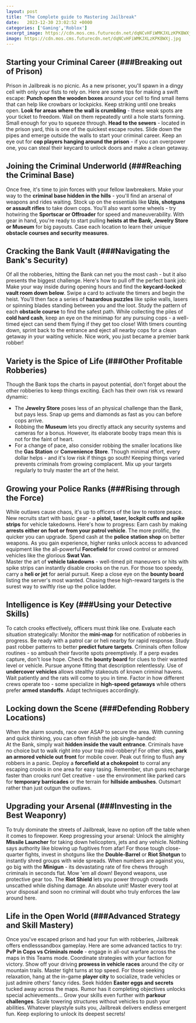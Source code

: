 ```yaml
---
layout: post
title: "The Complete guide to Mastering Jailbreak"
date:   2023-12-30 23:02:52 +0000
categories: ['Gaming','Roblox']
excerpt_image: https://cdn.mos.cms.futurecdn.net/dqNCvHFiWMKJXLzKPKBWXj.jpg
image: https://cdn.mos.cms.futurecdn.net/dqNCvHFiWMKJXLzKPKBWXj.jpg
---
```


## Starting your Criminal Career (###Breaking out of Prison)
Prison in Jailbreak is no picnic. As a new prisoner, you'll spawn in a dingy cell with only your fists to rely on. Here are some tips for making a swift escape:
**Punch open the wooden boxes** around your cell to find small items that can help like crowbars or lockpicks. Keep striking until one breaks open. 
**Look for areas where the wall is crumbling** - these weak spots are your ticket to freedom. Wail on them repeatedly until a hole starts forming. Small enough for you to squeeze through. 
**Head to the sewers** - located in the prison yard, this is one of the quickest escape routes. Slide down the pipes and emerge outside the walls to start your criminal career.
Keep an eye out for **cop players hanging around the prison** - if you can overpower one, you can steal their keycard to unlock doors and make a clean getaway. 
## Joining the Criminal Underworld (###Reaching the Criminal Base) 
Once free, it's time to join forces with your fellow lawbreakers. Make your way to the **criminal base hidden in the hills** - you'll find an arsenal of weapons and rides waiting. 
Stock up on the essentials like **Uzis, shotguns or assault rifles** to take down cops. You'll also want some wheels - try hotwiring the **Sportscar or Offroader** for speed and maneuverability.
With gear in hand, you're ready to start pulling **heists at the Bank, Jewelry Store or Museum** for big payouts. Case each location to learn their unique **obstacle courses and security measures**.
## Cracking the Bank Vault (###Navigating the Bank's Security)
Of all the robberies, hitting the Bank can net you the most cash - but it also presents the biggest challenge. Here's how to pull off the perfect bank job:
Make your way inside during opening hours and find the **keycard-locked vault room down below**. Swipe a card to activate the timers and begin the heist.
You'll then face a series of **hazardous puzzles** like spike walls, lasers or spinning blades standing between you and the loot. Study the pattern of each **obstacle course** to find the safest path. 
While collecting the piles of **cold hard cash**, keep an eye on the minimap for any pursuing cops - a well-timed eject can send them flying if they get too close!
With timers counting down, sprint back to the entrance and eject all nearby cops for a clean getaway in your waiting vehicle. Nice work, you just became a premier bank robber!
## Variety is the Spice of Life (###Other Profitable Robberies)  
Though the Bank tops the charts in payout potential, don't forget about the other robberies to keep things exciting. Each has their own risk vs reward dynamic:
- The **Jewelry Store** poses less of an physical challenge than the Bank, but pays less. Snap up gems and diamonds as fast as you can before cops arrive.
- Robbing the **Museum** lets you directly attack any security systems and cameras for a bonus. However, its elaborate booby traps mean this is not for the faint of heart. 
- For a change of pace, also consider robbing the smaller locations like the **Gas Station** or **Convenience Store**. Though minimal effort, every dollar helps - and it's low risk if things go south!
Keeping things varied prevents criminals from growing complacent. Mix up your targets regularly to truly master the art of the heist.
## Growing your Police Ranks (###Rising through the Force)  
While outlaws cause chaos, it's up to officers of the law to restore peace. New recruits start with basic gear - a **pistol, taser, lockpit cuffs and spike strips** for vehicle takedowns. Here's how to progress:
Earn cash by making **arrests either on foot or from your patrol vehicle**. The more prolific, the quicker you can upgrade. Spend cash at the **police station shop** on better weapons. 
As you gain experience, higher ranks unlock access to advanced equipment like the all-powerful **Forcefield** for crowd control or armored vehicles like the glorious **Swat Van**.  
Master the art of **vehicle takedowns** - well-timed pit maneuvers or hits with spike strips can instantly disable crooks on the run. For those too speedy, carry a **heli or jet** for aerial pursuit.
Keep a close eye on the **bounty board** listing the server's most wanted. Chasing these high-reward targets is the surest way to swiftly rise up the police ladder.
## Intelligence is Key (###Using your Detective Skills)  
To catch crooks effectively, officers must think like one. Evaluate each situation strategically:
Monitor the **mini-map** for notification of robberies in progress. Be ready with a patrol car or heli nearby for rapid response. 
Study past robber patterns to better **predict future targets**. Criminals often follow routines - so ambush their favorite spots preemptively.
If a perp evades capture, don't lose hope. Check the **bounty board** for clues to their wanted level or vehicle. Pursue anyone fitting that description relentlessly. 
Use of **undercover vehicles** allows stealthy stakeouts of known criminal havens. Wait patiently and the rats will come to you in time.
Factor in how different crews operate too - some specialize in **high-speed getaways** while others prefer **armed standoffs**. Adapt techniques accordingly.
## Locking down the Scene (###Defending Robbery Locations)  
When the alarm sounds, race over ASAP to secure the area. With cunning and quick thinking, you can often finish the job single-handed:  
At the Bank, simply wait **hidden inside the vault entrance**. Criminals have no choice but to walk right into your trap mid-robbery!
For other sites, **park an armored vehicle out front** for mobile cover. Peak out firing to flush any robbers in a panic. 
Deploy a **forcefield at a chokepoint** to corral any escaping crooks in one area for easy tasing. Remember, stun guns recharge faster than crooks run!
Get creative - use the environment like parked cars for **temporary barricades** or the terrain for **hillside ambushes**. Outsmart rather than just outgun the outlaws.
## Upgrading your Arsenal (###Investing in the Best Weaponry)
To truly dominate the streets of Jailbreak, leave no option off the table when it comes to firepower. Keep progressing your arsenal:
Unlock the almighty **Missile Launcher** for taking down helicopters, jets and any vehicle. Nothing says authority like blowing up fugitives from afar! 
For those tough close-quarter fights, invest in shotguns like the **Double-Barrel** or **Riot Shotgun** to instantly shred groups with wide spreads. 
When numbers are against you, go big with the **Minigun** - its devastating rate of fire chews through criminals in seconds flat. Mow 'em all down!
Beyond weapons, use protective gear too. The **Riot Shield** lets you power through crowds unscathed while dishing damage. An absolute unit!
Master every tool at your disposal and soon no criminal will doubt who truly enforces the law around here.
## Life in the Open World (###Advanced Strategy and Skill Mastery)
Once you've escaped prison and had your fun with robberies, Jailbreak offers endlesssandbox gameplay. Here are some advanced tactics to try:
**PvP in Cops vs Criminals mode** - engage in all-out warfare across the maps in this Teams mode. Coordinate strategies with your faction for victory. 
Show off your driving **prowess in vehicle races** around the city or mountain trails. Master tight turns at top speed. 
For those seeking relaxation, hang at the in-game **player city** to socialize, trade vehicles or just admire others' fancy rides. 
Seek hidden **Easter eggs and secrets** tucked away across the maps. Rumor has it completing objectives unlocks special achievements...
Grow your skills even further with **parkour challenges**. Scale towering structures without vehicles to push your abilities.
Whatever playstyle suits you, Jailbreak delivers endless emergent fun. Keep exploring to unlock its deepest secrets!